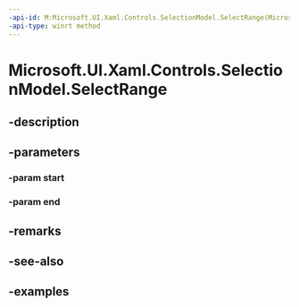 ```yaml
---
-api-id: M:Microsoft.UI.Xaml.Controls.SelectionModel.SelectRange(Microsoft.UI.Xaml.Controls.IndexPath,Microsoft.UI.Xaml.Controls.IndexPath)
-api-type: winrt method
---
```


<!-- Method syntax.
public void SelectionModel.SelectRange(IndexPath start, IndexPath end)
-->

# Microsoft.UI.Xaml.Controls.SelectionModel.SelectRange

## -description

## -parameters
### -param start

### -param end

## -remarks

## -see-also

## -examples

